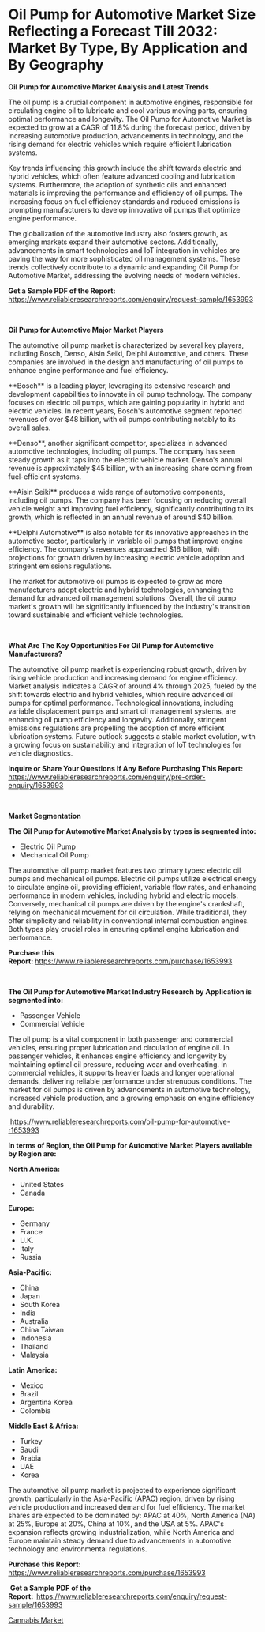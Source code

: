 <p><h1>Oil Pump for Automotive Market Size Reflecting a Forecast Till 2032: Market By Type, By Application and By Geography</h1></p><p><strong>Oil Pump for Automotive Market Analysis and Latest Trends</strong></p>
<p><p>The oil pump is a crucial component in automotive engines, responsible for circulating engine oil to lubricate and cool various moving parts, ensuring optimal performance and longevity. The Oil Pump for Automotive Market is expected to grow at a CAGR of 11.8% during the forecast period, driven by increasing automotive production, advancements in technology, and the rising demand for electric vehicles which require efficient lubrication systems. </p><p>Key trends influencing this growth include the shift towards electric and hybrid vehicles, which often feature advanced cooling and lubrication systems. Furthermore, the adoption of synthetic oils and enhanced materials is improving the performance and efficiency of oil pumps. The increasing focus on fuel efficiency standards and reduced emissions is prompting manufacturers to develop innovative oil pumps that optimize engine performance.</p><p>The globalization of the automotive industry also fosters growth, as emerging markets expand their automotive sectors. Additionally, advancements in smart technologies and IoT integration in vehicles are paving the way for more sophisticated oil management systems. These trends collectively contribute to a dynamic and expanding Oil Pump for Automotive Market, addressing the evolving needs of modern vehicles.</p></p>
<p><strong>Get a Sample PDF of the Report:&nbsp;</strong> <a href="https://www.reliableresearchreports.com/enquiry/request-sample/1653993?utm_campaign=3016&utm_medium=2&utm_source=Github&utm_content=ia&utm_term=08032025&utm_id=oil-pump-for-automotive">https://www.reliableresearchreports.com/enquiry/request-sample/1653993</a></p>
<p>&nbsp;</p>
<p><strong>Oil Pump for Automotive Major Market Players</strong></p>
<p><p>The automotive oil pump market is characterized by several key players, including Bosch, Denso, Aisin Seiki, Delphi Automotive, and others. These companies are involved in the design and manufacturing of oil pumps to enhance engine performance and fuel efficiency.</p><p>**Bosch** is a leading player, leveraging its extensive research and development capabilities to innovate in oil pump technology. The company focuses on electric oil pumps, which are gaining popularity in hybrid and electric vehicles. In recent years, Bosch's automotive segment reported revenues of over $48 billion, with oil pumps contributing notably to its overall sales.</p><p>**Denso**, another significant competitor, specializes in advanced automotive technologies, including oil pumps. The company has seen steady growth as it taps into the electric vehicle market. Denso's annual revenue is approximately $45 billion, with an increasing share coming from fuel-efficient systems.</p><p>**Aisin Seiki** produces a wide range of automotive components, including oil pumps. The company has been focusing on reducing overall vehicle weight and improving fuel efficiency, significantly contributing to its growth, which is reflected in an annual revenue of around $40 billion.</p><p>**Delphi Automotive** is also notable for its innovative approaches in the automotive sector, particularly in variable oil pumps that improve engine efficiency. The company's revenues approached $16 billion, with projections for growth driven by increasing electric vehicle adoption and stringent emissions regulations.</p><p>The market for automotive oil pumps is expected to grow as more manufacturers adopt electric and hybrid technologies, enhancing the demand for advanced oil management solutions. Overall, the oil pump market's growth will be significantly influenced by the industry's transition toward sustainable and efficient vehicle technologies.</p></p>
<p>&nbsp;</p>
<p><strong>What Are The Key Opportunities For Oil Pump for Automotive Manufacturers?</strong></p>
<p><p>The automotive oil pump market is experiencing robust growth, driven by rising vehicle production and increasing demand for engine efficiency. Market analysis indicates a CAGR of around 4% through 2025, fueled by the shift towards electric and hybrid vehicles, which require advanced oil pumps for optimal performance. Technological innovations, including variable displacement pumps and smart oil management systems, are enhancing oil pump efficiency and longevity. Additionally, stringent emissions regulations are propelling the adoption of more efficient lubrication systems. Future outlook suggests a stable market evolution, with a growing focus on sustainability and integration of IoT technologies for vehicle diagnostics.</p></p>
<p><strong>Inquire or Share Your Questions If Any Before Purchasing This Report:</strong> <a href="https://www.reliableresearchreports.com/enquiry/pre-order-enquiry/1653993?utm_campaign=3016&utm_medium=2&utm_source=Github&utm_content=ia&utm_term=08032025&utm_id=oil-pump-for-automotive">https://www.reliableresearchreports.com/enquiry/pre-order-enquiry/1653993</a></p>
<p>&nbsp;</p>
<p><strong>Market Segmentation</strong></p>
<p><strong>The Oil Pump for Automotive Market Analysis by types is segmented into:</strong></p>
<p><ul><li>Electric Oil Pump</li><li>Mechanical Oil Pump</li></ul></p>
<p><p>The automotive oil pump market features two primary types: electric oil pumps and mechanical oil pumps. Electric oil pumps utilize electrical energy to circulate engine oil, providing efficient, variable flow rates, and enhancing performance in modern vehicles, including hybrid and electric models. Conversely, mechanical oil pumps are driven by the engine's crankshaft, relying on mechanical movement for oil circulation. While traditional, they offer simplicity and reliability in conventional internal combustion engines. Both types play crucial roles in ensuring optimal engine lubrication and performance.</p></p>
<p><strong>Purchase this Report:&nbsp;</strong><a href="https://www.reliableresearchreports.com/purchase/1653993?utm_campaign=3016&utm_medium=2&utm_source=Github&utm_content=ia&utm_term=08032025&utm_id=oil-pump-for-automotive">https://www.reliableresearchreports.com/purchase/1653993</a></p>
<p>&nbsp;</p>
<p><strong>The Oil Pump for Automotive Market Industry Research by Application is segmented into:</strong></p>
<p><ul><li>Passenger Vehicle</li><li>Commercial Vehicle</li></ul></p>
<p><p>The oil pump is a vital component in both passenger and commercial vehicles, ensuring proper lubrication and circulation of engine oil. In passenger vehicles, it enhances engine efficiency and longevity by maintaining optimal oil pressure, reducing wear and overheating. In commercial vehicles, it supports heavier loads and longer operational demands, delivering reliable performance under strenuous conditions. The market for oil pumps is driven by advancements in automotive technology, increased vehicle production, and a growing emphasis on engine efficiency and durability.</p></p>
<p><a href="https://www.reliableresearchreports.com/oil-pump-for-automotive-r1653993?utm_campaign=3016&utm_medium=2&utm_source=Github&utm_content=ia&utm_term=08032025&utm_id=oil-pump-for-automotive">&nbsp;https://www.reliableresearchreports.com/oil-pump-for-automotive-r1653993</a></p>
<p><strong>In terms of Region, the Oil Pump for Automotive Market Players available by Region are:</strong></p>
<p>
    <p> <strong> North America: </strong>
        <ul>
            <li>United States</li>
            <li>Canada</li>
        </ul>
        </p> 
    <p> <strong> Europe: </strong>
        <ul>
            <li>Germany</li>
            <li>France</li>
            <li>U.K.</li>
            <li>Italy</li>
            <li>Russia</li>
        </ul>
        </p> 
    <p> <strong> Asia-Pacific: </strong>
        <ul>
            <li>China</li>
            <li>Japan</li>
            <li>South Korea</li>
            <li>India</li>
            <li>Australia</li>
            <li>China Taiwan</li>
            <li>Indonesia</li>
            <li>Thailand</li>
            <li>Malaysia</li>
        </ul>
        </p> 
    <p> <strong> Latin America: </strong>
        <ul>
            <li>Mexico</li>
            <li>Brazil</li>
            <li>Argentina Korea</li>
            <li>Colombia</li>
        </ul>
        </p> 
    <p> <strong> Middle East & Africa: </strong>
        <ul>
            <li>Turkey</li>
            <li>Saudi</li>
            <li>Arabia</li>
            <li>UAE</li>
            <li>Korea</li>
        </ul>
    </p>
    </p>
<p><p>The automotive oil pump market is projected to experience significant growth, particularly in the Asia-Pacific (APAC) region, driven by rising vehicle production and increased demand for fuel efficiency. The market shares are expected to be dominated by: APAC at 40%, North America (NA) at 25%, Europe at 20%, China at 10%, and the USA at 5%. APAC's expansion reflects growing industrialization, while North America and Europe maintain steady demand due to advancements in automotive technology and environmental regulations.</p></p>
<p><strong>Purchase this Report: </strong><a href="https://www.reliableresearchreports.com/purchase/1653993?utm_campaign=3016&utm_medium=2&utm_source=Github&utm_content=ia&utm_term=08032025&utm_id=oil-pump-for-automotive">https://www.reliableresearchreports.com/purchase/1653993</a></p>
<p>&nbsp;<strong>Get a Sample PDF of the Report:&nbsp;&nbsp;</strong><a href="https://www.reliableresearchreports.com/enquiry/request-sample/1653993?utm_campaign=3016&utm_medium=2&utm_source=Github&utm_content=ia&utm_term=08032025&utm_id=oil-pump-for-automotive">https://www.reliableresearchreports.com/enquiry/request-sample/1653993</a></p>
<p><strong></strong></p>
<p><p><a href="https://github.com/xtysizov/Market-Research-Report-List-1/blob/main/cannabis-market.md?utm_campaign=3016&utm_medium=2&utm_source=Github&utm_content=ia&utm_term=08032025&utm_id=oil-pump-for-automotive">Cannabis Market</a></p></p>